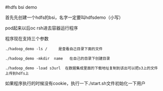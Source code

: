 #hdfs bsi demo

首先先创建一个hdfs的bsi，名字一定要叫hdfsdemo（小写）

pod起来以后oc rsh进去容器运行程序

程序现在支持三个参数

```
./hadoop_demo -ls /     是查看自己目录下面的文件

./hadoop_demo -mkdir  name   在自己的目录下创建目录

./hadoop_demo -load s3url  在数据集成里面的下载地址复制到该出可以把s3上的文件上传到hdfs上
```
如果程序执行的时候没有cookie，执行一下./start.sh文件初始化一下用户

